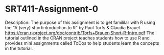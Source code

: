 # SRT411-Assignment-0
Description:
The purpose of this assignment is to get famililar with R using the "A (very) shortintroduction to R" by Paul Torfs & Claudia Brauel.  https://cran.r-project.org/doc/contrib/Torfs+Brauer-Short-R-Intro.pdf
The tutorial outlined in the CRAN project teaches students how to use R and provides mini assignments called ToDos to help students learn the concepts in the tutorial. 
